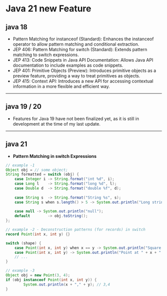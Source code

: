 # Java 21 new Feature 

## java 18
- Pattern Matching for instanceof (Standard): Enhances the instanceof operator to allow pattern matching and conditional extraction.
- JEP 406: Pattern Matching for switch (Standard): Extends pattern matching to switch expressions.
- JEP 413: Code Snippets in Java API Documentation: Allows Java API documentation to include examples as code snippets.
- JEP 401: Primitive Objects (Preview): Introduces primitive objects as a preview feature, providing a way to treat primitives as objects.
- JEP 415: Context API: Introduces a new API for accessing contextual information in a more flexible and efficient way.
---

## java 19 / 20
- Features for Java 19 have not been finalized yet, as it is still in development at the time of my last update.
---

## java 21
- **Pattern Matching in switch Expressions**
```java
// example -1
Object obj = // some object;
String formatted = switch (obj) {
    case Integer i -> String.format("int %d", i);
    case Long l    -> String.format("long %d", l);
    case Double d  -> String.format("double %f", d);
    
    case String s  -> String.format("String %s", s);
    case String s when s.length() > 5 -> System.out.println("Long string");  // <<< Guarded patterns (with when):
    
    case null -> System.out.println("null");
    default        -> obj.toString();
};

// example -2 - Deconstruction patterns (for records) in switch
record Point(int x, int y) {}

switch (shape) {
    case Point(int x, int y) when x == y -> System.out.println("Square point");
    case Point(int x, int y) -> System.out.println("Point at " + x + "," + y);
    // ...
}

// example -3
Object obj = new Point(3, 4);
if (obj instanceof Point(int x, int y)) {
        System.out.println(x + "," + y); // 3,4
}
```
